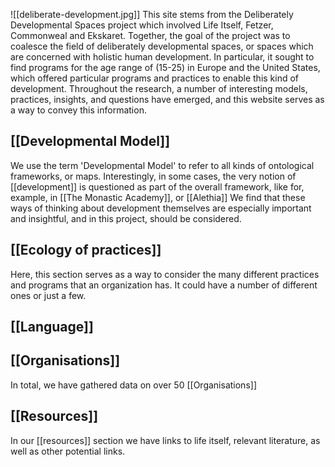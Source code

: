 

  
![[deliberate-development.jpg]]
This site stems from the Deliberately Developmental Spaces project which involved  Life Itself, Fetzer, Commonweal and Ekskaret.  Together, the goal of the project was to coalesce the field of deliberately developmental spaces, or spaces which are concerned with holistic human development. In particular, it sought to find programs for the age range of (15-25) in Europe and the United States, which offered particular programs and practices to enable this kind of development. Throughout the research, a number of interesting models, practices, insights, and questions have emerged, and this website serves as a way to convey this information. 


## [[Developmental Model]] 

We use the term 'Developmental Model' to refer to all kinds of ontological frameworks, or maps. Interestingly, in some cases, the very notion of [[development]] is questioned as part of the overall framework, like for, example, in [[The Monastic Academy]], or [[Alethia]] We find that these ways of thinking about development themselves are especially important and insightful, and in this project, should be considered. 

## [[Ecology of practices]]

Here, this section serves as a way to consider the many different practices and programs that an organization has. It could have a number of different ones or just a few. 

## [[Language]] 

## [[Organisations]] 

In total, we have gathered data on over 50 [[Organisations]]

## [[Resources]]

In our [[resources]] section we have links to life itself, relevant literature, as well as other potential links. 
